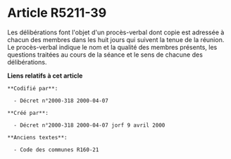 # Article R5211-39

Les délibérations font l'objet d'un procès-verbal dont copie est adressée à chacun des membres dans les huit jours qui
suivent la tenue de la réunion. Le procès-verbal indique le nom et la qualité des membres présents, les questions traitées au
cours de la séance et le sens de chacune des délibérations.

**Liens relatifs à cet article**

	**Codifié par**:

	  - Décret n°2000-318 2000-04-07

	**Créé par**:

	  - Décret n°2000-318 2000-04-07 jorf 9 avril 2000

	**Anciens textes**:

	  - Code des communes R160-21
